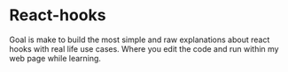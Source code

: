 # React-hooks

Goal is make to build the most simple and raw explanations about react hooks with real life use cases. Where you edit the code and run within my web page while learning.
